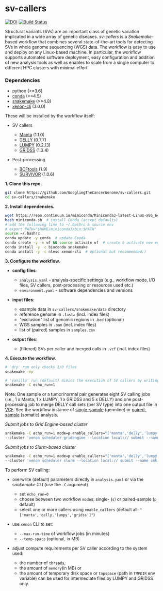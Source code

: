 # sv-callers

[![DOI](https://zenodo.org/badge/DOI/10.5281/zenodo.1217111.svg)](https://doi.org/10.5281/zenodo.1217111)
[![Build Status](https://travis-ci.org/GooglingTheCancerGenome/sv-callers.svg?branch=master)](https://travis-ci.org/GooglingTheCancerGenome/sv-callers)

Structural variants (SVs) are an important class of genetic variation implicated in a wide array of genetic diseases. _sv-callers_ is a _Snakemake_-based workflow that combines several state-of-the-art tools for detecting SVs in whole genome sequencing (WGS) data. The workflow is easy to use and deploy on any Linux-based machine. In particular, the workflow supports automated software deployment, easy configuration and addition of new analysis tools as well as enables to scale from a single computer to different HPC clusters with minimal effort.

### Dependencies

- python  (>=3.6)
- [conda](https://conda.io/)  (>=4.5)
- [snakemake](https://snakemake.readthedocs.io/)  (>=4.8)
- [xenon-cli](https://github.com/NLeSC/xenon-cli)  (3.0.0)

These will be installed by the workflow itself:

- SV callers
  - [Manta](https://github.com/Illumina/manta)  (1.1.0)
  - [DELLY](https://github.com/dellytools/delly)  (0.7.7)
  - [LUMPY](https://github.com/arq5x/lumpy-sv)  (0.2.13)
  - [GRIDSS](https://github.com/PapenfussLab/gridss)  (1.3.4)

- Post-processing
  - [BCFtools](https://github.com/samtools/bcftools)  (1.9)
  - [SURVIVOR](https://github.com/fritzsedlazeck/SURVIVOR)  (1.0.6)

**1. Clone this repo.**

```bash
git clone https://github.com/GooglingTheCancerGenome/sv-callers.git
cd sv-callers/snakemake
```

**2. Install dependencies.**

```bash
wget https://repo.continuum.io/miniconda/Miniconda3-latest-Linux-x86_64.sh -O miniconda.sh  # download Miniconda installer (with Python 3)
bash miniconda.sh  # install Conda (accept defaults)
# add the following line to ~/.bashrc & source env
# export PATH="$HOME/miniconda3/bin:$PATH"
source ~/.bashrc
conda update -y conda  # update Conda
conda create -y -n wf && source activate wf  # create & activate new env
conda install -y -c bioconda snakemake
conda install -y -c nlesc xenon-cli  # optional but recommended;)
```

**3. Configure the workflow.**

- **config files**:
  - `analysis.yaml` - analysis-specific settings (e.g., workflow mode, I/O files, SV callers, post-processing or resources used etc.)
  - `environment.yaml` - software dependencies and versions

- **input files**:
  - example data in `sv-callers/snakemake/data` directory
  - reference genome in `.fasta` (incl. index files)
  - "exclusion" list of genomic regions in `.bed` (optional)
  - WGS samples in `.bam` (incl. index files)
  - list of (paired) samples in `samples.csv`

- **output files**:
  - (filtered) SVs per caller and merged calls in `.vcf` (incl. index files)

**4. Execute the workflow.**

```bash
# 'dry' run only checks I/O files
snakemake -np

# 'vanilla' run (default) mimics the execution of SV callers by writing (dummy) VCF files
snakemake -C echo_run=1

```

Note: One sample or a tumor/normal pair generates eight SV calling jobs (i.e., 1 x Manta, 1 x LUMPY, 1 x GRIDSS and 5 x DELLY) and one post-processing job to merge DELLY call sets (per SV type) into one output file in [VCF](https://samtools.github.io/hts-specs/). See the workflow instance of [single-sample](https://github.com/GooglingTheCancerGenome/sv-callers/blob/dev/doc/sv-callers_single.svg) (germline) or [paired-sample](https://github.com/GooglingTheCancerGenome/sv-callers/blob/dev/doc/sv-callers_paired.svg) (somatic) analysis.

_Submit jobs to Grid Engine-based cluster_

```bash
snakemake -C echo_run=1 mode=p enable_callers="['manta','delly','lumpy','gridss']" --use-conda --latency-wait 30 --jobs 9 \
--cluster 'xenon scheduler gridengine --location local:// submit --name smk.{rule} --inherit-env --procs-per-node {threads} --start-single-process --max-run-time 1 --max-memory {resources.mem_mb} --working-directory . --stderr stderr-%j.log --stdout stdout-%j.log' &>smk.log&
```

_Submit jobs to Slurm-based cluster_

```bash
snakemake -C echo_run=1 mode=p enable_callers="['manta','delly','lumpy','gridss']" --use-conda --latency-wait 30 --jobs 9 \
--cluster 'xenon scheduler slurm --location local:// submit --name smk.{rule} --inherit-env --procs-per-node {threads} --start-single-process --max-run-time 1 --max-memory {resources.mem_mb} --working-directory . --stderr stderr-%j.log --stdout stdout-%j.log' &>smk.log&
```

To perform SV calling:
- overwrite (default) parameters directly in `analysis.yaml` or via the _snakemake_ CLI (use the `-C` argument)
  - set `echo_run=0`
  - choose between two workflow `mode`s: single- (`s`) or paired-sample (`p` default)
  - select one or more callers using `enable_callers` (default all: `"['manta','delly,'lumpy','gridss']"`)

- use `xenon` CLI to set:
  - `--max-run-time` of workflow jobs (in minutes)
  - `--temp-space` (optional, in MB)

- adjust compute requirements per SV caller according to the system used:
  - the number of `threads`, 
  - the amount of `memory`(in MB) or
  - the amount of temporary disk space or `tmpspace` (path in `TMPDIR` env variable) can be used for intermediate files by LUMPY and GRIDSS only.
